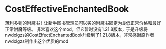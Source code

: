 # CostEffectiveEnchantedBook
薄利多销的附魔书！让新手图书管理员可以买的附魔书固定为最低正常价格和最好正常附魔等级。
非常喜欢这个mod，但它暂时没有1.21.8版本，于是升级将nwdxlgzs的CostEffectEnchantedBook升级到了1.21.8版本，非常感谢原作者nwdxlgzs制作出这个优质的mod
